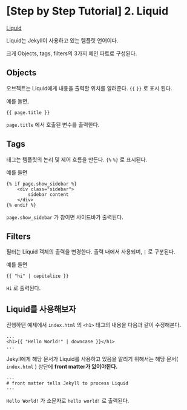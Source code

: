 # [Step by Step Tutorial] 2. Liquid

[Liquid](https://jekyllrb.com/docs/step-by-step/02-liquid/)

Liquid는 Jekyll이 사용하고 있는 템플릿 언어이다.

크게 Objects, tags, filters의 3가지 메인 파트로 구성된다.

## Objects

오브젝트는 Liquid에게 내용을 출력할 위치를 알려준다. `{{` `}}` 로 표시 된다.

예를 들면,

    {{ page.title }}

`page.title` 에서 호출된 변수를 출력한다.

## Tags

태그는 템플릿의 논리 및 제어 흐름을 만든다. `{%` `%}` 로 표시된다.

예를 들면

    {% if page.show_sidebar %}
    	<div class="sidebar">
    		sidebar content
    	</div>
    {% endif %}

`page.show_sidebar` 가 참이면 사이드바가 출력된다.

## Filters

필터는 Liquid 객체의 출력을 변경한다. 출력 내에서 사용되며, `|` 로 구분된다.

예를 들면

    {{ "hi" | capitalize }}

`Hi` 로 출력된다.

## Liquid를 사용해보자

진행하던 예제에서 `index.html` 의 `<h1>` 태그의 내용을 다음과 같이 수정해본다.

    ...
    <h1>{{ "Hello World!" | downcase }}</h1>
    ...

Jekyll에게 해당 문서가 Liquid를 사용하고 있음을 알리기 위해서는 해당 문서( `index.html` ) 상단에 **front matter가 있어야한다.**

    ---
    # front matter tells Jekyll to process Liquid
    ---

`Hello World!` 가 소문자로 `hello world!` 로 출력된다.
